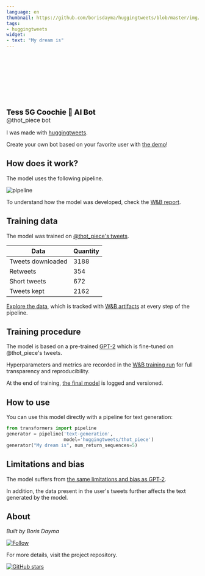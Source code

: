 ```yaml
---
language: en
thumbnail: https://github.com/borisdayma/huggingtweets/blob/master/img/logo.png?raw=true
tags:
- huggingtweets
widget:
- text: "My dream is"
---
```


<div>
<div style="width: 132px; height:132px; border-radius: 50%; background-size: cover; background-image: url('https://pbs.twimg.com/profile_images/1359564186322432000/RxnHtFm6_400x400.jpg')">
</div>
<div style="margin-top: 8px; font-size: 19px; font-weight: 800">Tess 5G Coochie 🤖 AI Bot </div>
<div style="font-size: 15px">@thot_piece bot</div>
</div>

I was made with [huggingtweets](https://github.com/borisdayma/huggingtweets).

Create your own bot based on your favorite user with [the demo](https://colab.research.google.com/github/borisdayma/huggingtweets/blob/master/huggingtweets-demo.ipynb)!

## How does it work?

The model uses the following pipeline.

![pipeline](https://github.com/borisdayma/huggingtweets/blob/master/img/pipeline.png?raw=true)

To understand how the model was developed, check the [W&B report](https://app.wandb.ai/wandb/huggingtweets/reports/HuggingTweets-Train-a-model-to-generate-tweets--VmlldzoxMTY5MjI).

## Training data

The model was trained on [@thot_piece's tweets](https://twitter.com/thot_piece).

| Data | Quantity |
| --- | --- |
| Tweets downloaded | 3188 |
| Retweets | 354 |
| Short tweets | 672 |
| Tweets kept | 2162 |

[Explore the data](https://wandb.ai/wandb/huggingtweets/runs/1xg0djd5/artifacts), which is tracked with [W&B artifacts](https://docs.wandb.com/artifacts) at every step of the pipeline.

## Training procedure

The model is based on a pre-trained [GPT-2](https://huggingface.co/gpt2) which is fine-tuned on @thot_piece's tweets.

Hyperparameters and metrics are recorded in the [W&B training run](https://wandb.ai/wandb/huggingtweets/runs/152fvga9) for full transparency and reproducibility.

At the end of training, [the final model](https://wandb.ai/wandb/huggingtweets/runs/152fvga9/artifacts) is logged and versioned.

## How to use

You can use this model directly with a pipeline for text generation:

```python
from transformers import pipeline
generator = pipeline('text-generation',
                     model='huggingtweets/thot_piece')
generator("My dream is", num_return_sequences=5)
```

## Limitations and bias

The model suffers from [the same limitations and bias as GPT-2](https://huggingface.co/gpt2#limitations-and-bias).

In addition, the data present in the user's tweets further affects the text generated by the model.

## About

*Built by Boris Dayma*

[![Follow](https://img.shields.io/twitter/follow/borisdayma?style=social)](https://twitter.com/intent/follow?screen_name=borisdayma)

For more details, visit the project repository.

[![GitHub stars](https://img.shields.io/github/stars/borisdayma/huggingtweets?style=social)](https://github.com/borisdayma/huggingtweets)
